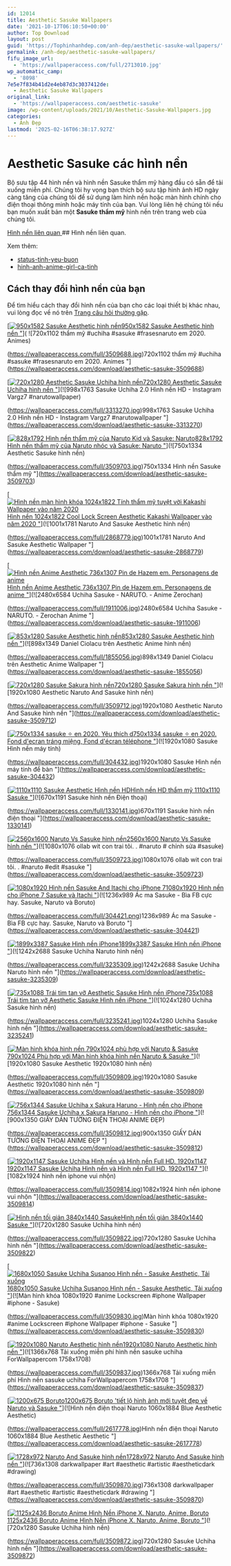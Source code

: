 ```yaml
---
id: 12014
title: Aesthetic Sasuke Wallpapers
date: '2021-10-17T06:10:50+00:00'
author: Top Download
layout: post
guid: 'https://Tophinhanhdep.com/anh-dep/aesthetic-sasuke-wallpapers/'
permalink: /anh-dep/aesthetic-sasuke-wallpapers/
fifu_image_url:
  - 'https://wallpaperaccess.com/full/2713010.jpg'
wp_automatic_camp:
  - '8098'
7e5e7f834b41d2e4eb87d3c3037412de:
  - Aesthetic Sasuke Wallpapers
original_link:
  - 'https://wallpaperaccess.com/aesthetic-sasuke'
image: /wp-content/uploads/2021/10/Aesthetic-Sasuke-Wallpapers.jpg
categories:
  - Ảnh Đẹp
lastmod: '2025-02-16T06:38:17.927Z'
---
```

# Aesthetic Sasuke các hình nền

Bộ sưu tập 44 hình nền và hình nền Sasuke thẩm mỹ hàng đầu có sẵn để tải xuống miễn phí. Chúng tôi hy vọng bạn thích bộ sưu tập hình ảnh HD ngày càng tăng của chúng tôi để sử dụng làm hình nền hoặc màn hình chính cho điện thoại thông minh hoặc máy tính của bạn. Vui lòng liên hệ chúng tôi nếu bạn muốn xuất bản một **Sasuke thẩm mỹ** hình nền trên trang web của chúng tôi.

[Hình nền liên quan ](#related) ## Hình nền liên quan.

   
 Xem thêm:

   
- [status-tinh-yeu-buon](https://tophinhanhdep.com/anh-tinh-yeu/status-tinh-yeu-buon/)
- [hinh-anh-anime-girl-ca-tinh](https://tophinhanhdep.com/hinh-nen-dep/hinh-anh-anime-girl-ca-tinh/)

## Cách thay đổi hình nền của bạn

Để tìm hiểu cách thay đổi hình nền của bạn cho các loại thiết bị khác nhau, vui lòng đọc về nó trên [Trang câu hỏi thường gặp](https://tophinhanhdep.com/faq/).

  
[[![950x1582 Sasuke Aesthetic hình nền](https://wallpaperaccess.com/full/2713010.jpg)950x1582 Sasuke Aesthetic hình nền "](https://wallpaperaccess.com/download/aesthetic-sasuke-2713010)]( ![720x1102 thẩm mỹ #uchiha #sasuke #frasesnaruto em 2020. Animes)

(https://wallpaperaccess.com/full/3509688.jpg)720x1102 thẩm mỹ #uchiha #sasuke #frasesnaruto em 2020. Animes "](https://wallpaperaccess.com/download/aesthetic-sasuke-3509688)

[[![720x1280 Aesthetic Sasuke Uchiha hình nền](https://wallpaperaccess.com/full/3509689.jpg)720x1280 Aesthetic Sasuke Uchiha hình nền "](https://wallpaperaccess.com/download/aesthetic-sasuke-3509689)](![998x1763 Sasuke Uchiha 2.0 Hình nền HD - Instagram Vargz7 #narutowallpaper)

(https://wallpaperaccess.com/full/3313270.jpg)998x1763 Sasuke Uchiha 2.0 Hình nền HD - Instagram Vargz7 #narutowallpaper "](https://wallpaperaccess.com/download/aesthetic-sasuke-3313270)

[[![828x1792 Hình nền thẩm mỹ của Naruto Kid và Sasuke: Naruto](https://wallpaperaccess.com/full/3509692.jpg)828x1792 Hình nền thẩm mỹ của Naruto nhóc và Sasuke: Naruto "](https://wallpaperaccess.com/download/aesthetic-sasuke-3509692)](![750x1334 Aesthetic Sasuke hình nền)

(https://wallpaperaccess.com/full/3509703.jpg)750x1334 Hình nền Sasuke thẩm mỹ "](https://wallpaperaccess.com/download/aesthetic-sasuke-3509703)

[[![Hình nền màn hình khóa 1024x1822 Tính thẩm mỹ tuyệt vời Kakashi Wallpaper vào năm 2020](https://wallpaperaccess.com/full/3066499.jpg)Hình nền 1024x1822 Cool Lock Screen Aesthetic Kakashi Wallpaper vào năm 2020 "](https://wallpaperaccess.com/download/aesthetic-sasuke-3066499)](![1001x1781 Naruto And Sasuke Aesthetic hình nền)

(https://wallpaperaccess.com/full/2868779.jpg)1001x1781 Naruto And Sasuke Aesthetic Wallpaper "](https://wallpaperaccess.com/download/aesthetic-sasuke-2868779)

[[![Hình nền Anime Aesthetic 736x1307 Pin de Hazem em.  Personagens de anime](https://wallpaperaccess.com/full/3509706.jpg)Hình nền Anime Aesthetic 736x1307 Pin de Hazem em. Personagens de anime "](https://wallpaperaccess.com/download/aesthetic-sasuke-3509706)](![2480x6584 Uchiha Sasuke - NARUTO.  - Anime Zerochan)

(https://wallpaperaccess.com/full/1911006.jpg)2480x6584 Uchiha Sasuke - NARUTO. - Zerochan Anime "](https://wallpaperaccess.com/download/aesthetic-sasuke-1911006)

[[![853x1280 Sasuke Aesthetic hình nền](https://wallpaperaccess.com/full/3509707.jpg)853x1280 Sasuke Aesthetic hình nền "](https://wallpaperaccess.com/download/aesthetic-sasuke-3509707)](![898x1349 Daniel Ciolacu trên Aesthetic Anime hình nền)

(https://wallpaperaccess.com/full/1855056.jpg)898x1349 Daniel Ciolacu trên Aesthetic Anime Wallpaper "](https://wallpaperaccess.com/download/aesthetic-sasuke-1855056)

[[![720x1280 Sasuke Sakura hình nền](https://wallpaperaccess.com/full/3509711.jpg)720x1280 Sasuke Sakura hình nền "](https://wallpaperaccess.com/download/aesthetic-sasuke-3509711)](![1920x1080 Aesthetic Naruto And Sasuke hình nền)

(https://wallpaperaccess.com/full/3509712.jpg)1920x1080 Aesthetic Naruto And Sasuke hình nền "](https://wallpaperaccess.com/download/aesthetic-sasuke-3509712)

[[![750x1334 sasuke ✧ en 2020. Yêu thích d](https://wallpaperaccess.com/full/3509713.jpg)750x1334 sasuke ✧ en 2020. Fond d'ecran tráng miệng, Fond d'écran téléphone "](https://wallpaperaccess.com/download/aesthetic-sasuke-3509713)](![1920x1080 Sasuke Hình nền máy tính)

(https://wallpaperaccess.com/full/304432.jpg)1920x1080 Sasuke Hình nền máy tính để bàn "](https://wallpaperaccess.com/download/aesthetic-sasuke-304432)

[[![1110x1110 Sasuke Aesthetic Hình nền HD](https://wallpaperaccess.com/full/3509718.jpg)Hình nền HD thẩm mỹ 1110x1110 Sasuke "](https://wallpaperaccess.com/download/aesthetic-sasuke-3509718)](![670x1191 Sasuke hình nền Điện thoại)

(https://wallpaperaccess.com/full/1330141.jpg)670x1191 Sasuke hình nền điện thoại "](https://wallpaperaccess.com/download/aesthetic-sasuke-1330141)

[[![2560x1600 Naruto Vs Sasuke hình nền](https://wallpaperaccess.com/full/2803660.jpg)2560x1600 Naruto Vs Sasuke hình nền "](https://wallpaperaccess.com/download/aesthetic-sasuke-2803660)](![1080x1076 ollab wit con trai tôi.  .  #naruto # chỉnh sửa #sasuke)

(https://wallpaperaccess.com/full/3509723.jpg)1080x1076 ollab wit con trai tôi. . #naruto #edit #sasuke "](https://wallpaperaccess.com/download/aesthetic-sasuke-3509723)

[[![1080x1920 Hình nền Sasuke And Itachi cho iPhone 7](https://wallpaperaccess.com/full/3235307.jpg)1080x1920 Hình nền cho iPhone 7 Sasuke và Itachi "](https://wallpaperaccess.com/download/aesthetic-sasuke-3235307)](![1236x989 Ác ma Sasuke - Bìa FB cực hay.  Sasuke, Naruto và Boruto)

(https://wallpaperaccess.com/full/304421.png)1236x989 Ác ma Sasuke - Bìa FB cực hay. Sasuke, Naruto và Boruto "](https://wallpaperaccess.com/download/aesthetic-sasuke-304421)

[[![1899x3387 Sasuke Hình nền iPhone](https://wallpaperaccess.com/full/3509725.jpg)1899x3387 Sasuke Hình nền iPhone "](https://wallpaperaccess.com/download/aesthetic-sasuke-3509725)](![1242x2688 Sasuke Uchiha Naruto hình nền)

(https://wallpaperaccess.com/full/3235309.jpg)1242x2688 Sasuke Uchiha Naruto hình nền "](https://wallpaperaccess.com/download/aesthetic-sasuke-3235309)

[[![735x1088 Trái tim tan vỡ Aesthetic Sasuke Hình nền iPhone](https://wallpaperaccess.com/full/3509738.jpg)735x1088 Trái tim tan vỡ Aesthetic Sasuke Hình nền iPhone "](https://wallpaperaccess.com/download/aesthetic-sasuke-3509738)](![1024x1280 Uchiha Sasuke hình nền)

(https://wallpaperaccess.com/full/3235241.jpg)1024x1280 Uchiha Sasuke hình nền "](https://wallpaperaccess.com/download/aesthetic-sasuke-3235241)

[[![Màn hình khóa hình nền 790x1024 phù hợp với Naruto & Sasuke](https://wallpaperaccess.com/full/3179643.jpg)790x1024 Phù hợp với Màn hình khóa hình nền Naruto &amp; Sasuke "](https://wallpaperaccess.com/download/aesthetic-sasuke-3179643)](![1920x1080 Sasuke Aesthetic 1920x1080 hình nền)

(https://wallpaperaccess.com/full/3509809.jpg)1920x1080 Sasuke Aesthetic 1920x1080 hình nền "](https://wallpaperaccess.com/download/aesthetic-sasuke-3509809)

[[![756x1344 Sasuke Uchiha x Sakura Haruno - Hình nền cho iPhone](https://wallpaperaccess.com/full/2069752.jpg)756x1344 Sasuke Uchiha x Sakura Haruno - Hình nền cho iPhone "](https://wallpaperaccess.com/download/aesthetic-sasuke-2069752)](![900x1350 GIẤY DÁN TƯỜNG ĐIỆN THOẠI ANIME ĐẸP)

(https://wallpaperaccess.com/full/3509812.jpg)900x1350 GIẤY DÁN TƯỜNG ĐIỆN THOẠI ANIME ĐẸP "](https://wallpaperaccess.com/download/aesthetic-sasuke-3509812)

[[![1920x1147 Sasuke Uchiha Hình nền và Hình nền Full HD.  1920x1147](https://wallpaperaccess.com/full/215923.png)1920x1147 Sasuke Uchiha Hình nền và Hình nền Full HD. 1920x1147 "](https://wallpaperaccess.com/download/aesthetic-sasuke-215923)](![1082x1924 hình nền iphone vui nhộn)

(https://wallpaperaccess.com/full/3509814.jpg)1082x1924 hình nền iphone vui nhộn "](https://wallpaperaccess.com/download/aesthetic-sasuke-3509814)

[[![Hình nền tối giản 3840x1440 Sasuke](https://wallpaperaccess.com/full/3509819.jpg)Hình nền tối giản 3840x1440 Sasuke "](https://wallpaperaccess.com/download/aesthetic-sasuke-3509819)](![720x1280 Sasuke Uchiha hình nền)

(https://wallpaperaccess.com/full/3509822.jpg)720x1280 Sasuke Uchiha hình nền "](https://wallpaperaccess.com/download/aesthetic-sasuke-3509822)

[[![1680x1050 Sasuke Uchiha Susanoo Hình nền - Sasuke Aesthetic, Tải xuống](https://wallpaperaccess.com/full/3509827.jpg)1680x1050 Sasuke Uchiha Susanoo Hình nền - Sasuke Aesthetic, Tải xuống "](https://wallpaperaccess.com/download/aesthetic-sasuke-3509827)](![Màn hình khóa 1080x1920 #anime Lockscreen #iphone Wallpaper #iphone - Sasuke)

(https://wallpaperaccess.com/full/3509830.jpg)Màn hình khóa 1080x1920 #anime Lockscreen #iphone Wallpaper #iphone - Sasuke "](https://wallpaperaccess.com/download/aesthetic-sasuke-3509830)

[[![1920x1080 Naruto Aesthetic hình nền](https://wallpaperaccess.com/full/3509836.png)1920x1080 Naruto Aesthetic hình nền "](https://wallpaperaccess.com/download/aesthetic-sasuke-3509836)](![1366x768 Tải xuống miễn phí hình nền sasuke uchiha ForWallpapercom 1758x1708)

(https://wallpaperaccess.com/full/3509837.jpg)1366x768 Tải xuống miễn phí Hình nền sasuke uchiha ForWallpapercom 1758x1708 "](https://wallpaperaccess.com/download/aesthetic-sasuke-3509837)

[[![1200x675 Boruto](https://wallpaperaccess.com/full/1422119.jpg)1200x675 Boruto 'tiết lộ hình ảnh mới tuyệt đẹp về Naruto và Sasuke "](https://wallpaperaccess.com/download/aesthetic-sasuke-1422119)](![Hình nền điện thoại Naruto 1060x1884 Blue Aesthetic Aesthetic)

(https://wallpaperaccess.com/full/2617778.jpg)Hình nền điện thoại Naruto 1060x1884 Blue Aesthetic Aesthetic "](https://wallpaperaccess.com/download/aesthetic-sasuke-2617778)

[[![1728x972 Naruto And Sasuke hình nền](https://wallpaperaccess.com/full/3509864.jpg)1728x972 Naruto And Sasuke hình nền "](https://wallpaperaccess.com/download/aesthetic-sasuke-3509864)](![736x1308 darkwallpaper #art #aesthetic #artistic #aestheticdark #drawing)

(https://wallpaperaccess.com/full/3509870.jpg)736x1308 darkwallpaper #art #aesthetic #artistic #aestheticdark #drawing "](https://wallpaperaccess.com/download/aesthetic-sasuke-3509870)

[[![1125x2436 Boruto Anime Hình Nền iPhone X.  Naruto, Anime, Boruto](https://wallpaperaccess.com/full/796205.jpg)1125x2436 Boruto Anime Hình Nền iPhone X. Naruto, Anime, Boruto "](https://wallpaperaccess.com/download/aesthetic-sasuke-796205)](![720x1280 Sasuke Uchiha hình nền)

(https://wallpaperaccess.com/full/3509872.jpg)720x1280 Sasuke Uchiha hình nền "](https://wallpaperaccess.com/download/aesthetic-sasuke-3509872)
